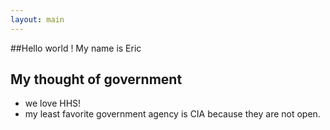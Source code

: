 ```yaml
---
layout: main
---
```

##Hello world !
My name is Eric
## My thought of government
* we love HHS! 
* my least favorite government agency is CIA because they are not open.
